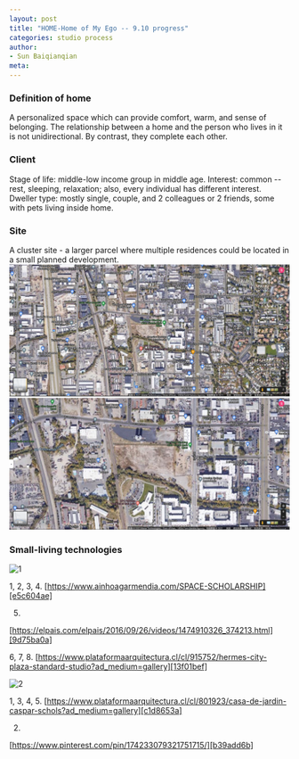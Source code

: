 ```yaml
---
layout: post
title: "HOME-Home of My Ego -- 9.10 progress"
categories: studio process
author:
- Sun Baiqianqian
meta:
---
```




### Definition of home
A personalized space which can provide comfort, warm, and sense of belonging. The relationship between a home and the person who lives in it is not unidirectional. By contrast, they complete each other.



### Client
Stage of life: middle-low income group in middle age.
Interest: common -- rest, sleeping, relaxation; also, every individual has different interest.
Dweller type: mostly single, couple, and 2 colleagues or 2 friends, some with pets living inside home.



### Site
A cluster site - a larger parcel where multiple residences could be located in a small planned development.
![site plan1](https://github.com/SunBaiqianqian/SunBaiqianqian-Portfolio/blob/master/assets/site.png?raw=true)
![site plan2](https://github.com/SunBaiqianqian/SunBaiqianqian-Portfolio/blob/master/assets/site2.png?raw=true)



### Small-living technologies
![1](https://github.com/SunBaiqianqian/SunBaiqianqian-Portfolio/blob/master/assets/pinup-1.jpg?raw=true)

1, 2, 3, 4.
[https://www.ainhoagarmendia.com/SPACE-SCHOLARSHIP][e5c604ae]

5.
[https://elpais.com/elpais/2016/09/26/videos/1474910326_374213.html][9d75ba0a]

6, 7, 8.
[https://www.plataformaarquitectura.cl/cl/915752/hermes-city-plaza-standard-studio?ad_medium=gallery][13f01bef]

![2](https://github.com/SunBaiqianqian/SunBaiqianqian-Portfolio/blob/master/assets/pinup-2.jpg?raw=true)

  [e5c604ae]: https://www.ainhoagarmendia.com/SPACE-SCHOLARSHIP "https://www.ainhoagarmendia.com/SPACE-SCHOLARSHIP"
  [9d75ba0a]: https://elpais.com/elpais/2016/09/26/videos/1474910326_374213.html "https://elpais.com/elpais/2016/09/26/videos/1474910326_374213.html"
  [13f01bef]: https://www.plataformaarquitectura.cl/cl/915752/hermes-city-plaza-standard-studio?ad_medium=gallery "https://www.plataformaarquitectura.cl/cl/915752/hermes-city-plaza-standard-studio?ad_medium=gallery"

1, 3, 4, 5.
[https://www.plataformaarquitectura.cl/cl/801923/casa-de-jardin-caspar-schols?ad_medium=gallery][c1d8653a]

2.
[https://www.pinterest.com/pin/174233079321751715/][b39add6b]

  [c1d8653a]: https://www.plataformaarquitectura.cl/cl/801923/casa-de-jardin-caspar-schols?ad_medium=gallery "https://www.plataformaarquitectura.cl/cl/801923/casa-de-jardin-caspar-schols?ad_medium=gallery"
  [b39add6b]: https://www.pinterest.com/pin/174233079321751715/ "https://www.pinterest.com/pin/174233079321751715/"
